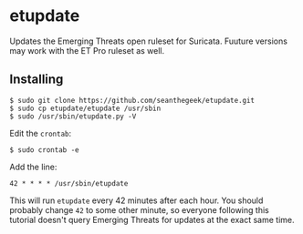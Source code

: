 # etupdate
Updates the Emerging Threats open ruleset for Suricata. Fuuture versions may work with the ET Pro ruleset as well. 

## Installing

    $ sudo git clone https://github.com/seanthegeek/etupdate.git
    $ sudo cp etupdate/etupdate /usr/sbin
    $ sudo /usr/sbin/etupdate.py -V
    
Edit the `crontab`:

    $ sudo crontab -e

Add the line:

    42 * * * * /usr/sbin/etupdate

This will run `etupdate` every 42 minutes after each hour. You should probably change `42` to some other minute, so everyone following this tutorial doesn't query Emerging Threats for updates at the exact same time.

